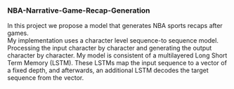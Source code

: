 <h3> NBA-Narrative-Game-Recap-Generation </h3>

In this project we propose a model that generates NBA sports recaps after games.  
My implementation uses a character level sequence-to sequence model. Processing the input character by character and 
generating the output character by character.
My model is consistent of a multilayered Long Short Term Memory (LSTM). 
These LSTMs map the input sequence to a vector of a fixed depth, 
and afterwards, an additional LSTM decodes the target sequence from the vector. 





























